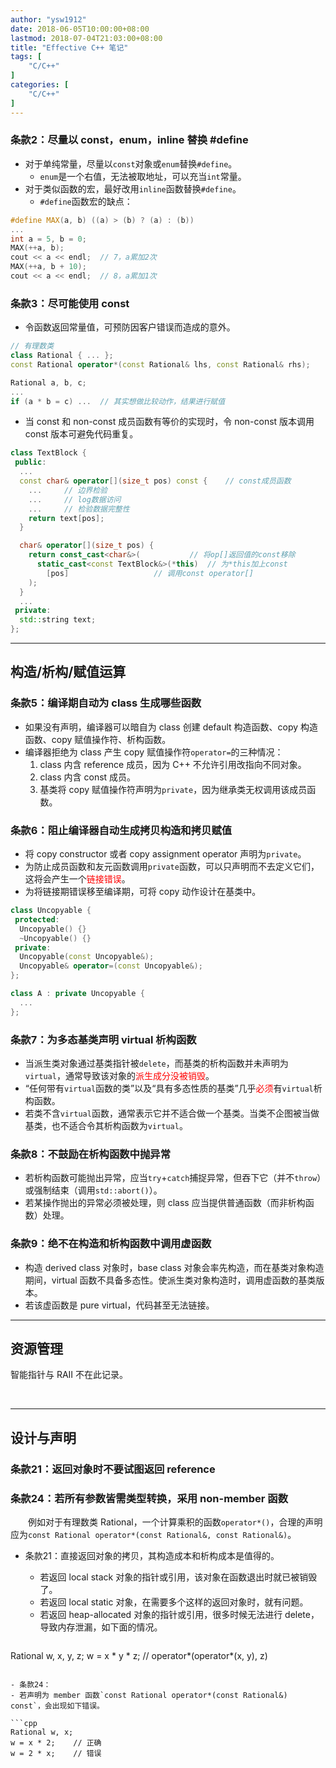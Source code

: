 ```yaml
---
author: "ysw1912"
date: 2018-06-05T10:00:00+08:00
lastmod: 2018-07-04T21:03:00+08:00
title: "Effective C++ 笔记"
tags: [
    "C/C++"
]
categories: [
    "C/C++"
]
---
```


### 条款2：尽量以 const，enum，inline 替换 #define

- 对于单纯常量，尽量以`const`对象或`enum`替换`#define`。
  - `enum`是一个右值，无法被取地址，可以充当`int`常量。
- 对于类似函数的宏，最好改用`inline`函数替换`#define`。
  - `#define`函数宏的缺点：

```cpp
#define MAX(a, b) ((a) > (b) ? (a) : (b))
...
int a = 5, b = 0;
MAX(++a, b);
cout << a << endl;  // 7，a累加2次
MAX(++a, b + 10);
cout << a << endl;  // 8，a累加1次
```

### 条款3：尽可能使用 const

- 令函数返回常量值，可预防因客户错误而造成的意外。

```cpp
// 有理数类
class Rational { ... };
const Rational operator*(const Rational& lhs, const Rational& rhs);

Rational a, b, c;
...
if (a * b = c) ...	// 其实想做比较动作，结果进行赋值
```

- 当 const 和 non-const 成员函数有等价的实现时，令 non-const 版本调用 const 版本可避免代码重复。

```cpp
class TextBlock {
 public:
  ...
  const char& operator[](size_t pos) const {	// const成员函数
    ...		// 边界检验
    ...		// log数据访问
    ...		// 检验数据完整性
    return text[pos];
  }

  char& operator[](size_t pos) {
    return const_cast<char&>(			// 将op[]返回值的const移除
      static_cast<const TextBlock&>(*this)	// 为*this加上const
        [pos]					// 调用const operator[]
    );
  }
  ...
 private:
  std::string text;
};
```
-----

## 构造/析构/赋值运算

### 条款5：编译期自动为 class 生成哪些函数

- 如果没有声明，编译器可以暗自为 class 创建 default 构造函数、copy 构造函数、copy 赋值操作符、析构函数。
- 编译器拒绝为 class 产生 copy 赋值操作符`operator=`的三种情况：
  1. class 内含 reference 成员，因为 C++ 不允许引用改指向不同对象。
  2. class 内含 const 成员。
  3. 基类将 copy 赋值操作符声明为`private`，因为继承类无权调用该成员函数。

### 条款6：阻止编译器自动生成拷贝构造和拷贝赋值

- 将 copy constructor 或者 copy assignment operator 声明为`private`。
- 为防止成员函数和友元函数调用`private`函数，可以只声明而不去定义它们，这将会产生一个<font color=#ff0000>链接错误</font>。
- 为将链接期错误移至编译期，可将 copy 动作设计在基类中。

```cpp
class Uncopyable {
 protected:
  Uncopyable() {}
  ~Uncopyable() {}
 private:
  Uncopyable(const Uncopyable&);
  Uncopyable& operator=(const Uncopyable&);
};

class A : private Uncopyable {
  ...
};
```

### 条款7：为多态基类声明 virtual 析构函数

- 当派生类对象通过基类指针被`delete`，而基类的析构函数并未声明为`virtual`，通常导致该对象的<font color=#ff0000>派生成分没被销毁</font>。
- “任何带有`virtual`函数的类”以及“具有多态性质的基类”几乎<font color=#ff0000>必须</font>有`virtual`析构函数。
- 若类不含`virtual`函数，通常表示它并不适合做一个基类。当类不企图被当做基类，也不适合令其析构函数为`virtual`。

### 条款8：不鼓励在析构函数中抛异常

- 若析构函数可能抛出异常，应当`try`+`catch`捕捉异常，但吞下它（并不`throw`）或强制结束（调用`std::abort()`）。
- 若某操作抛出的异常必须被处理，则 class 应当提供普通函数（而非析构函数）处理。

### 条款9：绝不在构造和析构函数中调用虚函数

- 构造 derived class 对象时，base class 对象会率先构造，而在基类对象构造期间，virtual 函数不具备多态性。使派生类对象构造时，调用虚函数的基类版本。
- 若该虚函数是 pure virtual，代码甚至无法链接。

-----

## 资源管理

智能指针与 RAII 不在此记录。

&emsp;

-----

## 设计与声明

### 条款21：返回对象时不要试图返回 reference

### 条款24：若所有参数皆需类型转换，采用 non-member 函数

&emsp;&emsp;例如对于有理数类 Rational，一个计算乘积的函数`operator*()`，合理的声明应为`const Rational operator*(const Rational&, const Rational&)`。

- 条款21：直接返回对象的拷贝，其构造成本和析构成本是值得的。
  - 若返回 local stack 对象的指针或引用，该对象在函数退出时就已被销毁了。
  - 若返回 local static 对象，在需要多个这样的返回对象时，就有问题。
  - 若返回 heap-allocated 对象的指针或引用，很多时候无法进行 delete，导致内存泄漏，如下面的情况。

  ```cpp
Rational w, x, y, z;
w = x * y * z;	// operator*(operator*(x, y), z)
  ```

- 条款24：
  - 若声明为 member 函数`const Rational operator*(const Rational&) const`，会出现如下错误。

```cpp
Rational w, x;
w = x * 2;    // 正确
w = 2 * x;    // 错误
```
